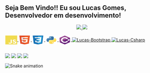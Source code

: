 ## Seja Bem Vindo!! Eu sou Lucas Gomes, Desenvolvedor em desenvolvimento!
<div align="center">
  <a href="https://github.com/LucasGomex">
  <img height="150em" src="https://github-readme-stats.vercel.app/api?username=LucasGomex&show_icons=true&theme=dark&include_all_commits=true&count_private=true"/>
  <img height="150em" src="https://github-readme-stats.vercel.app/api/top-langs/?username=LucasGomex&layout=compact&langs_count=7&theme=dark"/>
</div>
<div style="display: inline_block"><br>
  <img align="center" alt="Lucas-Js" height="30" width="40" src="https://raw.githubusercontent.com/devicons/devicon/master/icons/javascript/javascript-plain.svg">
  <img align="center" alt="Lucas-HTML" height="30" width="40" src="https://raw.githubusercontent.com/devicons/devicon/master/icons/html5/html5-original.svg">
  <img align="center" alt="Lucas-CSS" height="30" width="40" src="https://raw.githubusercontent.com/devicons/devicon/master/icons/css3/css3-original.svg">
  <img align="center" alt="Lucas-Python" height="30" width="40" src="https://raw.githubusercontent.com/devicons/devicon/master/icons/python/python-original.svg">
  <img align="center" alt="Lucas-Csharp" height="30" width="40" src="https://raw.githubusercontent.com/devicons/devicon/master/icons/csharp/csharp-original.svg">
  <img align="center" alt="Lucas-Bootstrap" height="30" width="40" src="https://cdn.jsdelivr.net/gh/devicons/devicon/icons/bootstrap/bootstrap-original-wordmark.svg" />
  <img align="center" alt="Lucas-Csharp" height="30" width="40" src="https://raw.githubusercontent.com/devicons/devicon/master/icons/C++/C++-original.svg">
        
</div>
  
  ##
 
<div> 
  <a href="https://instagram.com/lucasgsantos013/" target="_blank"><img src="https://img.shields.io/badge/Instagram-%23E60023.svg?&style=for-the-badge&logo=Instagram&logoColor=white" target="_blank"></a>
 <a href="https://www.facebook.com/profile.php?id=100004315065208" target="_blank"><img src="https://img.shields.io/badge/Facebook-7289DA?style=for-the-badge&logo=Facebokk&logoColor=white" target="_blank"></a> 
  <a href = "mailto:lucasgsantos013@outlook.com"><img src="https://img.shields.io/badge/Microsoft_Outlook-0078D4?style=for-the-badge&logo=microsoft-outlook&logoColor=white" target="_blank"></a>
  <a href="https://www.linkedin.com/in/lucas-gomes-816580191/" target="_blank"><img src="https://img.shields.io/badge/-LinkedIn-%230077B5?style=for-the-badge&logo=linkedin&logoColor=white" target="_blank"></a> 
 
  ![Snake animation](https://github.com/LucasGomex/LucasGomex/blob/output/github-contribution-grid-snake.svg)
 
</div>
